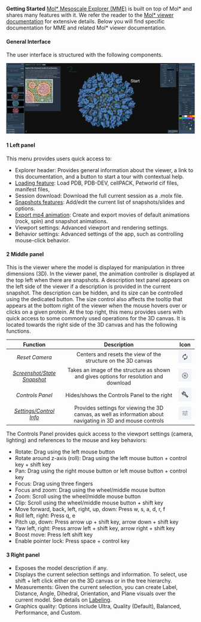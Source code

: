 ﻿**Getting Started**
[Mol\* Mesoscale Explorer (MME)](https://mesoscope.scripps.edu/explorer/) is built on top of Mol\* and shares many features with it. We refer the reader to the [Mol\* viewer documentation](https://molstar.org/viewer-docs/) for extensive details. Below you will find specific documentation for MME and related Mol\* viewer documentation.

#### **General Interface**
The user interface is structured with the following components.

![General interface](./img/generalinterfaceME.png)

#### **1 Left panel**

This menu provides users quick access to:

- Explorer header: Provides general information about the viewer, a link to this documentation, and a button to start a tour with contextual help.
- [Loading feature](fileformat.md): Load PDB, PDB-DEV, cellPACK, Petworld cif files, manifest files, 
- Session download: Download the full current session as a .molx file.
- [Snapshots features](snapshot.md): Add/edit the current list of snapshots/slides and options.
- [Export mp4 animation](Images_Movies.md): Create and export movies of default animations (rock, spin) and snapshot animations.
- Viewport settings: Advanced viewport and rendering settings.
- Behavior settings: Advanced settings of the app, such as controlling mouse-click behavior.

#### **2 Middle panel**

This is the viewer where the model is displayed for manipulation in three dimensions (3D). In the viewer panel, the animation controller is displayed at the top left when there are snapshots. A description text panel appears on the left side of the viewer if a description is provided in the current snapshot. The description can be hidden, and its size can be controlled using the dedicated button. The size control also affects the tooltip that appears at the bottom right of the viewer when the mouse hovers over or clicks on a given protein. At the top right, this menu provides users with quick access to some commonly used operations for the 3D canvas. It is located towards the right side of the 3D canvas and has the following functions.

|**Function**|**Description**|**Icon**|
| :-: | :-: | :-: |
|*Reset Camera*|Centers and resets the view of the structure on the 3D canvas| ![](./img/resetcameraicon.png)|
|[*Screenshot/State Snapshot*](Images_Movies.md)|Takes an image of the structure as shown and gives options for resolution and download| ![](./img/screenshoticon.png)|
|*Controls Panel*|Hides/shows the Controls Panel to the right| ![](./img/controlpanelicon.png)|
|[*Settings/Control Info*](viewport.md)|Provides settings for viewing the 3D canvas, as well as information about navigating in 3D and mouse controls| ![](./img/settingsicon.png)|

The Controls Panel provides quick access to the viewport settings (camera, lighting) and references to the mouse and key behaviors:

- Rotate: Drag using the left mouse button
- Rotate around z-axis (roll): Drag using the left mouse button + control key + shift key
- Pan: Drag using the right mouse button or left mouse button + control key
- Focus: Drag using three fingers
- Focus and zoom: Drag using the wheel/middle mouse button
- Zoom: Scroll using the wheel/middle mouse button
- Clip: Scroll using the wheel/middle mouse button + shift key
- Move forward, back, left, right, up, down: Press w, s, a, d, r, f
- Roll left, right: Press q, e
- Pitch up, down: Press arrow up + shift key, arrow down + shift key
- Yaw left, right: Press arrow left + shift key, arrow right + shift key
- Boost move: Press left shift key
- Enable pointer lock: Press space + control key

#### **3 Right panel**

- Exposes the model description if any.
- Displays the current selection settings and information. To select, use shift + left click either on the 3D canvas or in the tree hierarchy.
- Measurements: Given the current selection, you can create Label, Distance, Angle, Dihedral, Orientation, and Plane visuals over the current model. See details on [Labeling](measurements.md).
- Graphics quality: Options include Ultra, Quality (Default), Balanced, Performance, and Custom.